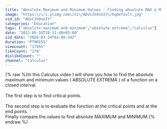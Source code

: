```yaml
---
title: "Absolute Maximum and Minimum Values - Finding absolute MAX & MIN of Functions - Calculus"
image: "https:\/\/i.ytimg.com\/vi\/ADvCJh9seIY\/hqdefault.jpg"
vid_id: "ADvCJh9seIY"
categories: "Education"
tags: ["absolute maximum and minimum","absolute extrema","calculus"]
date: "2022-05-18T10:11:48+03:00"
vid_date: "2020-03-24T02:08:34Z"
duration: "PT9M15S"
viewcount: "17955"
likeCount: "278"
dislikeCount: ""
channel: "Calculus"
---
```

{% raw %}In this Calculus video I will show you how to find the absolute maximum and minimum values ( ABSOLUTE EXTREMA ) of a function on a closed interval. <br /><br />The first step is to find critical points. <br /><br />The second step is to evaluate the function at the critical points and at the end points.<br />Finally compare the values to find absolute MAXIMUM and MINIMUM.{% endraw %}
